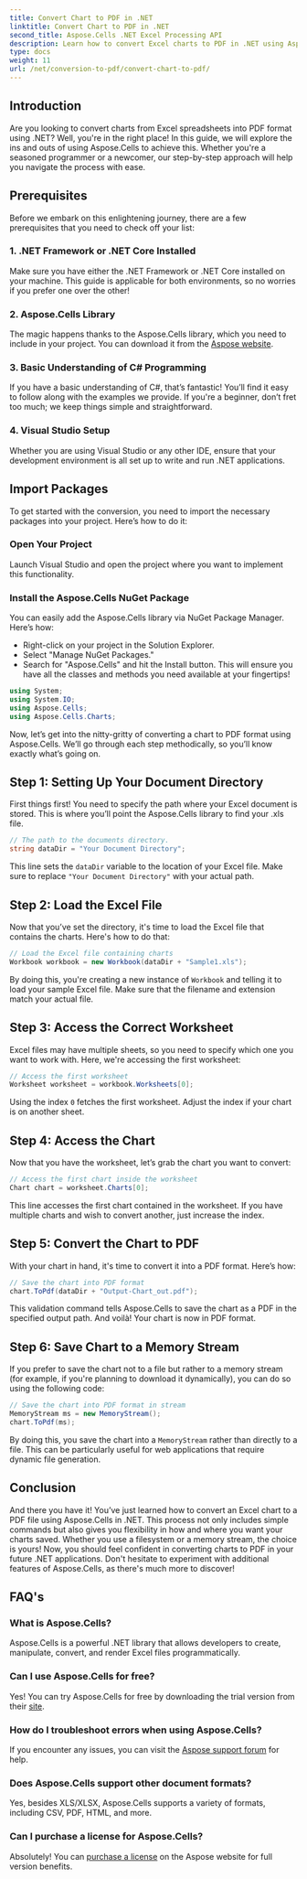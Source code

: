 ```yaml
---
title: Convert Chart to PDF in .NET
linktitle: Convert Chart to PDF in .NET
second_title: Aspose.Cells .NET Excel Processing API
description: Learn how to convert Excel charts to PDF in .NET using Aspose.Cells with this step-by-step guide! Perfect for programmers of all levels.
type: docs
weight: 11
url: /net/conversion-to-pdf/convert-chart-to-pdf/
---
```

## Introduction
Are you looking to convert charts from Excel spreadsheets into PDF format using .NET? Well, you're in the right place! In this guide, we will explore the ins and outs of using Aspose.Cells to achieve this. Whether you're a seasoned programmer or a newcomer, our step-by-step approach will help you navigate the process with ease.

## Prerequisites
Before we embark on this enlightening journey, there are a few prerequisites that you need to check off your list:
### 1. .NET Framework or .NET Core Installed
Make sure you have either the .NET Framework or .NET Core installed on your machine. This guide is applicable for both environments, so no worries if you prefer one over the other!
### 2. Aspose.Cells Library
The magic happens thanks to the Aspose.Cells library, which you need to include in your project. You can download it from the [Aspose website](https://releases.aspose.com/cells/net/).
### 3. Basic Understanding of C# Programming
If you have a basic understanding of C#, that’s fantastic! You’ll find it easy to follow along with the examples we provide. If you're a beginner, don’t fret too much; we keep things simple and straightforward.
### 4. Visual Studio Setup
Whether you are using Visual Studio or any other IDE, ensure that your development environment is all set up to write and run .NET applications.
## Import Packages
To get started with the conversion, you need to import the necessary packages into your project. Here’s how to do it:
### Open Your Project
Launch Visual Studio and open the project where you want to implement this functionality.
### Install the Aspose.Cells NuGet Package
You can easily add the Aspose.Cells library via NuGet Package Manager. Here’s how:
- Right-click on your project in the Solution Explorer.
- Select "Manage NuGet Packages."
- Search for "Aspose.Cells" and hit the Install button.
This will ensure you have all the classes and methods you need available at your fingertips!

```csharp
using System;
using System.IO;
using Aspose.Cells;
using Aspose.Cells.Charts;
```

Now, let’s get into the nitty-gritty of converting a chart to PDF format using Aspose.Cells. We’ll go through each step methodically, so you’ll know exactly what’s going on.
## Step 1: Setting Up Your Document Directory
First things first! You need to specify the path where your Excel document is stored. This is where you’ll point the Aspose.Cells library to find your .xls file.
```csharp
// The path to the documents directory.
string dataDir = "Your Document Directory";
```
This line sets the `dataDir` variable to the location of your Excel file. Make sure to replace `"Your Document Directory"` with your actual path.
## Step 2: Load the Excel File
Now that you’ve set the directory, it's time to load the Excel file that contains the charts. Here's how to do that:
```csharp
// Load the Excel file containing charts
Workbook workbook = new Workbook(dataDir + "Sample1.xls");
```
By doing this, you're creating a new instance of `Workbook` and telling it to load your sample Excel file. Make sure that the filename and extension match your actual file.
## Step 3: Access the Correct Worksheet
Excel files may have multiple sheets, so you need to specify which one you want to work with. Here, we're accessing the first worksheet:
```csharp
// Access the first worksheet
Worksheet worksheet = workbook.Worksheets[0];
```
Using the index `0` fetches the first worksheet. Adjust the index if your chart is on another sheet.
## Step 4: Access the Chart
Now that you have the worksheet, let’s grab the chart you want to convert:
```csharp
// Access the first chart inside the worksheet
Chart chart = worksheet.Charts[0];
```
This line accesses the first chart contained in the worksheet. If you have multiple charts and wish to convert another, just increase the index.
## Step 5: Convert the Chart to PDF
With your chart in hand, it's time to convert it into a PDF format. Here’s how:
```csharp
// Save the chart into PDF format
chart.ToPdf(dataDir + "Output-Chart_out.pdf");
```
This validation command tells Aspose.Cells to save the chart as a PDF in the specified output path. And voilà! Your chart is now in PDF format.
## Step 6: Save Chart to a Memory Stream
If you prefer to save the chart not to a file but rather to a memory stream (for example, if you're planning to download it dynamically), you can do so using the following code:
```csharp
// Save the chart into PDF format in stream
MemoryStream ms = new MemoryStream();
chart.ToPdf(ms);
```
By doing this, you save the chart into a `MemoryStream` rather than directly to a file. This can be particularly useful for web applications that require dynamic file generation.
## Conclusion
And there you have it! You’ve just learned how to convert an Excel chart to a PDF file using Aspose.Cells in .NET. This process not only includes simple commands but also gives you flexibility in how and where you want your charts saved. Whether you use a filesystem or a memory stream, the choice is yours!
Now, you should feel confident in converting charts to PDF in your future .NET applications. Don't hesitate to experiment with additional features of Aspose.Cells, as there's much more to discover!
## FAQ's
### What is Aspose.Cells?
Aspose.Cells is a powerful .NET library that allows developers to create, manipulate, convert, and render Excel files programmatically.
### Can I use Aspose.Cells for free?
Yes! You can try Aspose.Cells for free by downloading the trial version from their [site](https://releases.aspose.com/).
### How do I troubleshoot errors when using Aspose.Cells?
If you encounter any issues, you can visit the [Aspose support forum](https://forum.aspose.com/c/cells/9) for help.
### Does Aspose.Cells support other document formats?
Yes, besides XLS/XLSX, Aspose.Cells supports a variety of formats, including CSV, PDF, HTML, and more.
### Can I purchase a license for Aspose.Cells?
Absolutely! You can [purchase a license](https://purchase.aspose.com/buy) on the Aspose website for full version benefits.